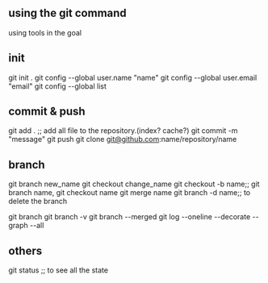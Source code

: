 ## using the git command

using tools in the goal

## init 
git init .
git config --global user.name "name"
git config --global user.email "email"
git config --global list


## commit & push

git add . ;; add all file to the repository.(index? cache?)
git commit -m "message"
git push
git clone git@github.com:name/repository/name

## branch
git branch new_name
git checkout change_name
git checkout -b name;;  git branch name, git checkout name
git merge name
git branch -d name;; to delete the branch

git branch
git branch -v
git branch --merged
git log --oneline --decorate --graph --all

## others

git status ;; to see all the state
